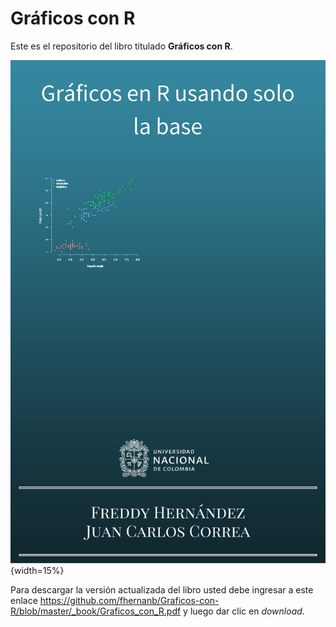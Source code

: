 # Gráficos con R

Este es el repositorio del libro titulado __Gráficos con R__.

![portada](images/portada.png){width=15%}

Para descargar la versión actualizada del libro usted debe ingresar a este enlace https://github.com/fhernanb/Graficos-con-R/blob/master/_book/Graficos_con_R.pdf y luego dar clic en _download_.
